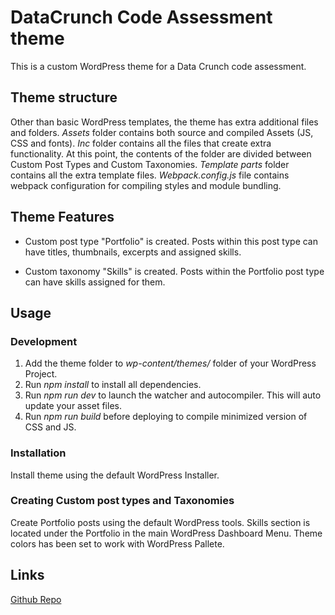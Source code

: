 # DataCrunch Code Assessment theme

This is a custom WordPress theme for a Data Crunch code assessment.

## Theme structure

Other than basic WordPress templates, the theme has extra additional files and folders.
*Assets* folder contains both source and compiled Assets (JS, CSS and fonts).
*Inc* folder contains all the files that create extra functionality. At this point, the contents of the folder are divided between Custom Post Types and Custom Taxonomies.
*Template parts* folder contains all the extra template files.
*Webpack.config.js* file contains webpack configuration for compiling styles and module bundling.

## Theme Features

- Custom post type "Portfolio" is created. Posts within this post type can have titles, thumbnails, excerpts and assigned skills.

- Custom taxonomy "Skills" is created. Posts within the Portfolio post type can have skills assigned for them.

## Usage

### Development

1. Add the theme folder to *wp-content/themes/* folder of your WordPress Project.
2. Run *npm install* to install all dependencies.
3. Run *npm run dev* to launch the watcher and autocompiler. This will auto update your asset files.
4. Run *npm run build* before deploying to compile minimized version of CSS and JS.

### Installation

Install theme using the default WordPress Installer.

### Creating Custom post types and Taxonomies

Create Portfolio posts using the default WordPress tools. Skills section is located under the Portfolio in the main WordPress Dashboard Menu. Theme colors has been set to work with WordPress Pallete. 

## Links

[Github Repo](https://github.com/oleksiitsioma/datacrunch-theme.git)